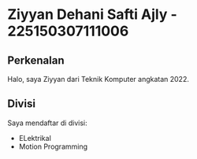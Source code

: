 # Ziyyan Dehani Safti Ajly - 225150307111006
## Perkenalan
Halo, saya Ziyyan dari Teknik Komputer angkatan 2022.
## Divisi
Saya mendaftar di divisi:
- ELektrikal
- Motion Programming



